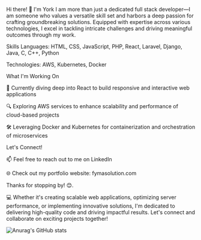 Hi there! 👋 I'm York
 I am more than just a dedicated full stack developer—I am someone who values a versatile skill set and harbors a deep passion for crafting groundbreaking solutions. Equipped with expertise across various technologies, I excel in tackling intricate challenges and driving meaningful outcomes through my work.

Skills
Languages: HTML, CSS, JavaScript, PHP, React, Laravel, Django, Java, C, C++, Python
<p>Technologies: AWS, Kubernetes, Docker</p>

What I'm Working On
<p>🚀 Currently diving deep into React to build responsive and interactive web applications</p>
<p>🔍 Exploring AWS services to enhance scalability and performance of cloud-based projects</p>
<p>🛠️ Leveraging Docker and Kubernetes for containerization and orchestration of microservices</p>

Let's Connect!
<p>📫 Feel free to reach out to me on LinkedIn</p>
<p>🌐 Check out my portfolio website: fymasolution.com</p>

Thanks for stopping by! 😊.

💻 Whether it's creating scalable web applications, optimizing server performance, or implementing innovative solutions, I'm dedicated to delivering high-quality code and driving impactful results. Let's connect and collaborate on exciting projects together!

![Anurag's GitHub stats](https://github-readme-stats.vercel.app/api?username=MartinsYork&theme=dark&show_icons=true)

